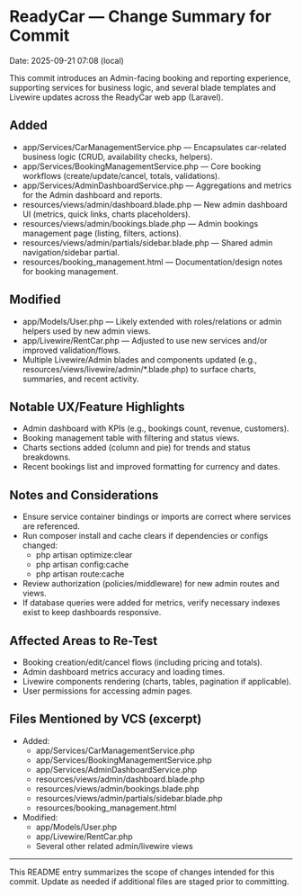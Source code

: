 # ReadyCar — Change Summary for Commit

Date: 2025-09-21 07:08 (local)

This commit introduces an Admin-facing booking and reporting experience, supporting services for business logic, and several blade templates and Livewire updates across the ReadyCar web app (Laravel).

## Added
- app/Services/CarManagementService.php — Encapsulates car-related business logic (CRUD, availability checks, helpers).
- app/Services/BookingManagementService.php — Core booking workflows (create/update/cancel, totals, validations).
- app/Services/AdminDashboardService.php — Aggregations and metrics for the Admin dashboard and reports.
- resources/views/admin/dashboard.blade.php — New admin dashboard UI (metrics, quick links, charts placeholders).
- resources/views/admin/bookings.blade.php — Admin bookings management page (listing, filters, actions).
- resources/views/admin/partials/sidebar.blade.php — Shared admin navigation/sidebar partial.
- resources/booking_management.html — Documentation/design notes for booking management.

## Modified
- app/Models/User.php — Likely extended with roles/relations or admin helpers used by new admin views.
- app/Livewire/RentCar.php — Adjusted to use new services and/or improved validation/flows.
- Multiple Livewire/Admin blades and components updated (e.g., resources/views/livewire/admin/*.blade.php) to surface charts, summaries, and recent activity.

## Notable UX/Feature Highlights
- Admin dashboard with KPIs (e.g., bookings count, revenue, customers).
- Booking management table with filtering and status views.
- Charts sections added (column and pie) for trends and status breakdowns.
- Recent bookings list and improved formatting for currency and dates.

## Notes and Considerations
- Ensure service container bindings or imports are correct where services are referenced.
- Run composer install and cache clears if dependencies or configs changed:
  - php artisan optimize:clear
  - php artisan config:cache
  - php artisan route:cache
- Review authorization (policies/middleware) for new admin routes and views.
- If database queries were added for metrics, verify necessary indexes exist to keep dashboards responsive.

## Affected Areas to Re-Test
- Booking creation/edit/cancel flows (including pricing and totals).
- Admin dashboard metrics accuracy and loading times.
- Livewire components rendering (charts, tables, pagination if applicable).
- User permissions for accessing admin pages.

## Files Mentioned by VCS (excerpt)
- Added:
  - app/Services/CarManagementService.php
  - app/Services/BookingManagementService.php
  - app/Services/AdminDashboardService.php
  - resources/views/admin/dashboard.blade.php
  - resources/views/admin/bookings.blade.php
  - resources/views/admin/partials/sidebar.blade.php
  - resources/booking_management.html
- Modified:
  - app/Models/User.php
  - app/Livewire/RentCar.php
  - Several other related admin/livewire views

---
This README entry summarizes the scope of changes intended for this commit. Update as needed if additional files are staged prior to committing.
